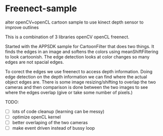 # Freenect-sample
alter openCV+openCL cartoon sample to use kinect depth sensor to improve outlines

This is a combination of 3 libraries openCV openCL freenect.

Started with the APPSDK sample for CartoonFilter that does two things. It finds the edges in an image and softens the colors using meanShiftFiltering to look cartoonish. The edge detection looks at color changes so many edges are not spacial edges.

To corect the edges we use freenect to access depth information. Doing edge detection on the depth information we can find where the actual object edges are. There is some image resizing/shifting to overlap the two cameras and then comparison is done between the two images to see where the edges overlap (give or take some number of pixels.)

TODO:
  - [ ] lots of code cleanup (learning can be messy)
  - [ ] optimize openCL kernel
  - [ ] better overlaping of the two cameras
  - [ ] make event driven instead of bussy loop
